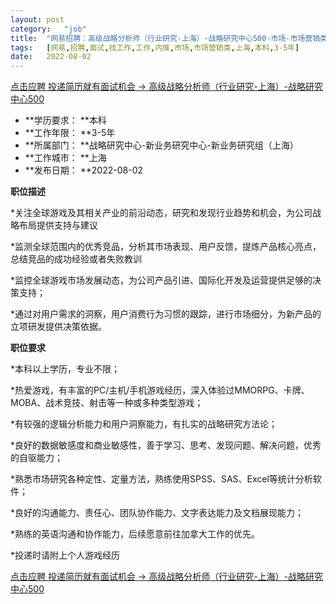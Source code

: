 ```yaml
---
layout:	post
category:	"job"
title:	"网易招聘：高级战略分析师（行业研究-上海）-战略研究中心500-市场-市场营销类-上海本科3-5年"
tags:	[网易,招聘,面试,找工作,工作,内推,市场,市场营销类,上海,本科,3-5年]
date:	2022-08-02
---
```


[点击应聘 投递简历就有面试机会 ->  高级战略分析师（行业研究-上海）-战略研究中心500](http://mobile.bole.netease.com/bole/boleDetail?id=42014&employeeId=346f03c3cda5f04c&key=all)



- **学历要求： **本科
- **工作年限： **3-5年
- **所属部门： **战略研究中心-新业务研究中心-新业务研究组（上海）
- **工作城市： **上海
- **发布日期： **2022-08-02



**职位描述**

*关注全球游戏及其相关产业的前沿动态，研究和发现行业趋势和机会，为公司战略布局提供支持与建议

*监测全球范围内的优秀竞品，分析其市场表现、用户反馈，提炼产品核心亮点，总结竞品的成功经验或者失败教训

*监控全球游戏市场发展动态，为公司产品引进、国际化开发及运营提供足够的决策支持；

*通过对用户需求的洞察，用户消费行为习惯的跟踪，进行市场细分，为新产品的立项研发提供决策依据。





**职位要求**

*本科以上学历，专业不限；

*热爱游戏，有丰富的PC/主机/手机游戏经历，深入体验过MMORPG、卡牌、MOBA、战术竞技、射击等一种或多种类型游戏；

*有较强的逻辑分析能力和用户洞察能力，有扎实的战略研究方法论；

*良好的数据敏感度和商业敏感性，善于学习、思考、发现问题、解决问题，优秀的自驱能力；

*熟悉市场研究各种定性、定量方法，熟练使用SPSS、SAS、Excel等统计分析软件；

*良好的沟通能力、责任心、团队协作能力、文字表达能力及文档展现能力；

*熟练的英语沟通和协作能力，后续愿意前往加拿大工作的优先。

*投递时请附上个人游戏经历



[点击应聘 投递简历就有面试机会 ->  高级战略分析师（行业研究-上海）-战略研究中心500](http://mobile.bole.netease.com/bole/boleDetail?id=42014&employeeId=346f03c3cda5f04c&key=all)